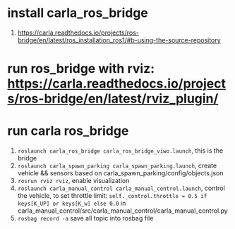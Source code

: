 # install carla_ros_bridge
1. https://carla.readthedocs.io/projects/ros-bridge/en/latest/ros_installation_ros1/#b-using-the-source-repository

# run ros_bridge with rviz: https://carla.readthedocs.io/projects/ros-bridge/en/latest/rviz_plugin/

# run carla ros_bridge
1. `roslaunch carla_ros_bridge carla_ros_bridge_viwo.launch`, this is the bridge
2. `roslaunch carla_spawn_parking carla_spawn_parking.launch`, create vehicle && sensors based on carla_spawn_parking/config/objects.json
3. `rosrun rviz rviz`, enable visualization
4. `roslaunch carla_manual_control carla_manual_control.launch`, control the vehicle, to set throttle limit: `self._control.throttle = 0.5 if keys[K_UP] or keys[K_w] else 0.0` in carla_manual_control/src/carla_manual_control/carla_manual_control.py
5. `rosbag record -a` save all topic into rosbag file

